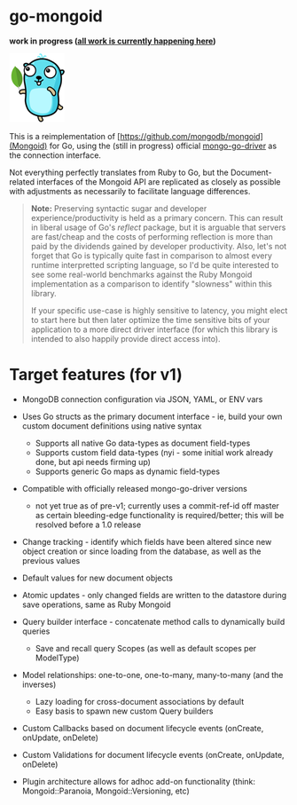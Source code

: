 # go-mongoid

**work in progress ([all work is currently happening here](https://github.com/eshork/go-mongoid/tree/v1dev))**


![alt text](etc/assets/go-mongoid-100.png "Mongoid for Go")


This is a reimplementation of [https://github.com/mongodb/mongoid](Mongoid) for Go, using the (still in progress) official [mongo-go-driver](https://github.com/mongodb/mongo-go-driver) as the connection interface.

Not everything perfectly translates from Ruby to Go, but the Document-related interfaces of the Mongoid API are replicated as closely as possible with adjustments as necessarily to facilitate language differences.

> **Note:** Preserving syntactic sugar and developer experience/productivity is held as a primary concern. This can result in liberal usage of Go's _reflect_ package, but it is arguable that servers are fast/cheap and the costs of performing reflection is more than paid by the dividends gained by developer productivity. Also, let's not forget that Go is typically quite fast in comparison to almost every runtime interpretted scripting language, so I'd be quite interested to see some real-world benchmarks against the Ruby Mongoid implementation as a comparison to identify "slowness" within this library.
>
> If your specific use-case is highly sensitive to latency, you might elect to start here but then later optimize the time sensitive bits of your application to a more direct driver interface (for which this library is intended to also happily provide direct access into).

# Target features (for v1)

- MongoDB connection configuration via JSON, YAML, or ENV vars

- Uses Go structs as the primary document interface - ie, build your own custom document definitions using native syntax
  - Supports all native Go data-types as document field-types
  - Supports custom field data-types (nyi - some initial work already done, but api needs firming up)
  - Supports generic Go maps as dynamic field-types

- Compatible with officially released mongo-go-driver versions
  - not yet true as of pre-v1; currently uses a commit-ref-id off master as certain bleeding-edge functionality is required/better; this will be resolved before a 1.0 release

- Change tracking - identify which fields have been altered since new object creation or since loading from the database, as well as the previous values

- Default values for new document objects

- Atomic updates - only changed fields are written to the datastore during save operations, same as Ruby Mongoid

- Query builder interface - concatenate method calls to dynamically build queries
  - Save and recall query Scopes (as well as default scopes per ModelType)

- Model relationships: one-to-one, one-to-many, many-to-many (and the inverses)
  - Lazy loading for cross-document associations by default
  - Easy basis to spawn new custom Query builders

- Custom Callbacks based on document lifecycle events (onCreate, onUpdate, onDelete)

- Custom Validations for document lifecycle events (onCreate, onUpdate, onDelete)

- Plugin architecture allows for adhoc add-on functionality (think: Mongoid::Paranoia, Mongoid::Versioning, etc)
